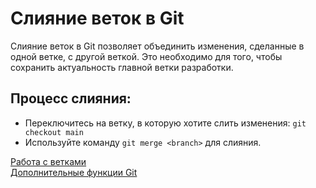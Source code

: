  # Слияние веток в Git

Слияние веток в Git позволяет объединить изменения, сделанные в одной ветке, с другой веткой. Это необходимо для того, чтобы сохранить актуальность главной ветки разработки.

## Процесс слияния:
- Переключитесь на ветку, в которую хотите слить изменения: `git checkout main`
- Используйте команду `git merge <branch>` для слияния.

[Работа с ветками](branching.md)  
[Дополнительные функции Git](advanced-features.md)

